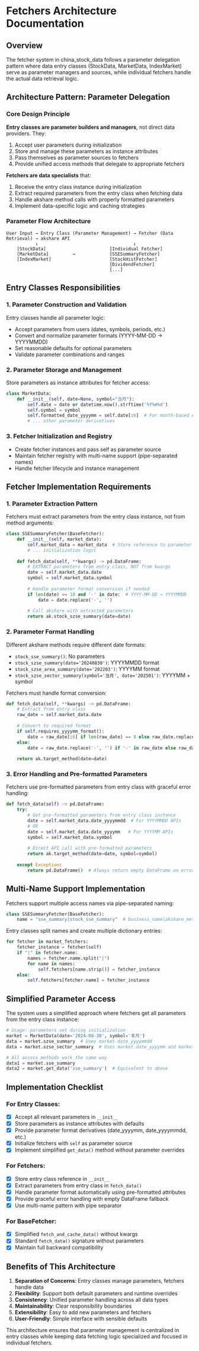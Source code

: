 # Fetchers Architecture Documentation

## Overview

The fetcher system in china_stock_data follows a parameter delegation pattern where data entry classes (StockData, MarketData, IndexMarket) serve as parameter managers and sources, while individual fetchers handle the actual data retrieval logic.

## Architecture Pattern: Parameter Delegation

### Core Design Principle

**Entry classes are parameter builders and managers**, not direct data providers. They:
1. Accept user parameters during initialization
2. Store and manage these parameters as instance attributes
3. Pass themselves as parameter sources to fetchers
4. Provide unified access methods that delegate to appropriate fetchers

**Fetchers are data specialists** that:
1. Receive the entry class instance during initialization
2. Extract required parameters from the entry class when fetching data
3. Handle akshare method calls with properly formatted parameters
4. Implement data-specific logic and caching strategies

### Parameter Flow Architecture

```
User Input → Entry Class (Parameter Management) → Fetcher (Data Retrieval) → akshare API
           ↓                                    ↓
    [StockData]                        [Individual Fetcher]
    [MarketData]         →             [SSESummaryFetcher]
    [IndexMarket]                      [StockHistFetcher]
                                       [DividendFetcher]
                                       [...]
```

## Entry Classes Responsibilities

### 1. Parameter Construction and Validation
Entry classes handle all parameter logic:
- Accept parameters from users (dates, symbols, periods, etc.)
- Convert and normalize parameter formats (YYYY-MM-DD → YYYYMMDD)
- Set reasonable defaults for optional parameters
- Validate parameter combinations and ranges

### 2. Parameter Storage and Management
Store parameters as instance attributes for fetcher access:
```python
class MarketData:
    def __init__(self, date=None, symbol="当月"):
        self.date = date or datetime.now().strftime('%Y%m%d')
        self.symbol = symbol
        self.formatted_date_yyyymm = self.date[:6]  # For month-based APIs
        # ... other parameter derivatives
```

### 3. Fetcher Initialization and Registry
- Create fetcher instances and pass self as parameter source
- Maintain fetcher registry with multi-name support (pipe-separated names)
- Handle fetcher lifecycle and instance management

## Fetcher Implementation Requirements

### 1. Parameter Extraction Pattern
Fetchers must extract parameters from the entry class instance, not from method arguments:

```python
class SSESummaryFetcher(BaseFetcher):
    def __init__(self, market_data):
        self.market_data = market_data  # Store reference to parameter source
        # ... initialization logic
    
    def fetch_data(self, **kwargs) -> pd.DataFrame:
        # EXTRACT parameters from entry class, NOT from kwargs
        date = self.market_data.date
        symbol = self.market_data.symbol
        
        # Handle parameter format conversion if needed
        if len(date) == 10 and '-' in date:  # YYYY-MM-DD → YYYYMMDD
            date = date.replace('-', '')
        
        # Call akshare with extracted parameters
        return ak.stock_szse_summary(date=date)
```

### 2. Parameter Format Handling
Different akshare methods require different date formats:
- `stock_sse_summary()`: No parameters
- `stock_szse_summary(date='20240830')`: YYYYMMDD format
- `stock_szse_area_summary(date='202203')`: YYYYMM format
- `stock_szse_sector_summary(symbol='当月', date='202501')`: YYYYMM + symbol

Fetchers must handle format conversion:
```python
def fetch_data(self, **kwargs) -> pd.DataFrame:
    # Extract from entry class
    raw_date = self.market_data.date
    
    # Convert to required format
    if self.requires_yyyymm_format():
        date = raw_date[:6] if len(raw_date) == 8 else raw_date.replace('-', '')[:6]
    else:
        date = raw_date.replace('-', '') if '-' in raw_date else raw_date
    
    return ak.target_method(date=date)
```

### 3. Error Handling and Pre-formatted Parameters
Fetchers use pre-formatted parameters from entry class with graceful error handling:
```python
def fetch_data(self) -> pd.DataFrame:
    try:
        # Get pre-formatted parameters from entry class instance
        date = self.market_data.date_yyyymmdd  # For YYYYMMDD APIs
        # OR
        date = self.market_data.date_yyyymm   # For YYYYMM APIs
        symbol = self.market_data.symbol
        
        # Direct API call with pre-formatted parameters
        return ak.target_method(date=date, symbol=symbol)
        
    except Exception:
        return pd.DataFrame()  # Always return empty DataFrame on error
```

## Multi-Name Support Implementation

Fetchers support multiple access names via pipe-separated naming:
```python
class SSESummaryFetcher(BaseFetcher):
    name = "sse_summary|stock_sse_summary"  # business_name|akshare_method_name
```

Entry classes split names and create multiple dictionary entries:
```python
for fetcher in market_fetchers:
    fetcher_instance = fetcher(self)
    if "|" in fetcher.name:
        names = fetcher.name.split("|")
        for name in names:
            self.fetchers[name.strip()] = fetcher_instance
    else:
        self.fetchers[fetcher.name] = fetcher_instance
```

## Simplified Parameter Access

The system uses a simplified approach where fetchers get all parameters from the entry class instance:

```python
# Usage: parameters set during initialization
market = MarketData(date='2024-08-30', symbol='本月')
data = market.szse_summary  # Uses market.date_yyyymmdd
data = market.szse_sector_summary  # Uses market.date_yyyymm and market.symbol

# All access methods work the same way
data1 = market.sse_summary
data2 = market.get_data('sse_summary')  # Equivalent to above
```

## Implementation Checklist

### For Entry Classes:
- [x] Accept all relevant parameters in `__init__`
- [x] Store parameters as instance attributes with defaults
- [x] Provide parameter format derivatives (date_yyyymm, date_yyyymmdd, etc.)
- [x] Initialize fetchers with `self` as parameter source
- [x] Implement simplified `get_data()` method without parameter overrides

### For Fetchers:
- [x] Store entry class reference in `__init__`
- [x] Extract parameters from entry class in `fetch_data()`
- [x] Handle parameter format automatically using pre-formatted attributes
- [x] Provide graceful error handling with empty DataFrame fallback
- [x] Use multi-name pattern with pipe separator

### For BaseFetcher:
- [x] Simplified `fetch_and_cache_data()` without kwargs
- [x] Standard `fetch_data()` signature without parameters
- [x] Maintain full backward compatibility

## Benefits of This Architecture

1. **Separation of Concerns**: Entry classes manage parameters, fetchers handle data
2. **Flexibility**: Support both default parameters and runtime overrides  
3. **Consistency**: Unified parameter handling across all data types
4. **Maintainability**: Clear responsibility boundaries
5. **Extensibility**: Easy to add new parameters and fetchers
6. **User-Friendly**: Simple interface with sensible defaults

This architecture ensures that parameter management is centralized in entry classes while keeping data fetching logic specialized and focused in individual fetchers.
